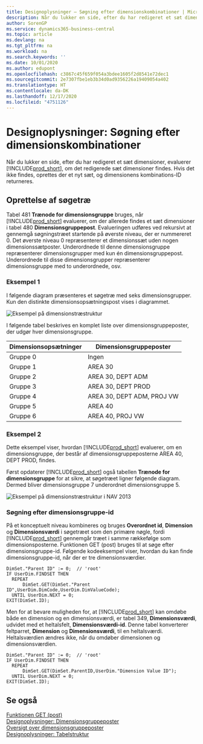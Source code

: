 ```yaml
---
title: Designoplysninger – Søgning efter dimensionskombinationer | Microsoft Docs
description: Når du lukker en side, efter du har redigeret et sæt dimensioner, evaluerer Business Central, om det redigerede sæt dimensioner findes. Hvis det ikke findes, oprettes der et nyt sæt, og dimensionens kombinations-ID returneres.
author: SorenGP
ms.service: dynamics365-business-central
ms.topic: article
ms.devlang: na
ms.tgt_pltfrm: na
ms.workload: na
ms.search.keywords: ''
ms.date: 10/01/2020
ms.author: edupont
ms.openlocfilehash: c3867c45f659f054a3bdee1605f2d8541e72dec1
ms.sourcegitcommit: 2e7307fbe1eb3b34d0ad9356226a19409054a402
ms.translationtype: HT
ms.contentlocale: da-DK
ms.lasthandoff: 12/17/2020
ms.locfileid: "4751126"
---
```

# <a name="design-details-searching-for-dimension-combinations"></a>Designoplysninger: Søgning efter dimensionskombinationer
Når du lukker en side, efter du har redigeret et sæt dimensioner, evaluerer [!INCLUDE[prod_short](includes/prod_short.md)], om det redigerede sæt dimensioner findes. Hvis det ikke findes, oprettes der et nyt sæt, og dimensionens kombinations-ID returneres.  

## <a name="building-search-tree"></a>Oprettelse af søgetræ  
 Tabel 481 **Trænode for dimensionsgruppe** bruges, når [!INCLUDE[prod_short](includes/prod_short.md)] evaluerer, om der allerede findes et sæt dimensioner i tabel 480 **Dimensionsgruppepost**. Evalueringen udføres ved rekursivt at gennemgå søgningstræet startende på øverste niveau, der er nummereret 0. Det øverste niveau 0 repræsenterer et dimensionssæt uden nogen dimensionssætposter. Underordnede til denne dimensionsgruppe repræsenterer dimensionsgrupper med kun én dimensionsgruppepost. Underordnede til disse dimensionsgrupper repræsenterer dimensionsgruppe med to underordnede, osv.  

### <a name="example-1"></a>Eksempel 1  
 I følgende diagram præsenteres et søgetræ med seks dimensionsgrupper. Kun den distinkte dimensionsopsætningspost vises i diagrammet.  

 ![Eksempel på dimensionstræstruktur](media/nav2013_dimension_tree.png "Eksempel på dimensionstræstruktur")  

 I følgende tabel beskrives en komplet liste over dimensionsgruppeposter, der udgør hver dimensionsgruppe.  

|Dimensionsopsætninger|Dimensionsgruppeposter|  
|--------------------|---------------------------|  
|Gruppe 0|Ingen|  
|Gruppe 1|AREA 30|  
|Gruppe 2|AREA 30, DEPT ADM|  
|Gruppe 3|AREA 30, DEPT PROD|  
|Gruppe 4|AREA 30, DEPT ADM, PROJ VW|  
|Gruppe 5|AREA 40|  
|Gruppe 6|AREA 40, PROJ VW|  

### <a name="example-2"></a>Eksempel 2  
 Dette eksempel viser, hvordan [!INCLUDE[prod_short](includes/prod_short.md)] evaluerer, om en dimensionsgruppe, der består af dimensionsgruppeposterne AREA 40, DEPT PROD, findes.  

 Først opdaterer [!INCLUDE[prod_short](includes/prod_short.md)] også tabellen **Trænode for dimensionsgruppe** for at sikre, at søgetræet ligner følgende diagram. Dermed bliver dimensionsgruppe 7 underordnet dimensionsgruppe 5.  

 ![Eksempel på dimensionstræstruktur i NAV 2013](media/nav2013_dimension_tree_example2.png "Eksempel på dimensionstræstruktur i NAV 2013")  

### <a name="finding-dimension-set-id"></a>Søgning efter dimensionsgruppe-id  
 På et konceptuelt niveau kombineres og bruges **Overordnet id**, **Dimension** og **Dimensionsværdi** i søgetræet som den primære nøgle, fordi [!INCLUDE[prod_short](includes/prod_short.md)] gennemgår træet i samme rækkefølge som dimensionsposterne. Funktionen GET (post) bruges til at søge efter dimensionsgruppe-id. Følgende kodeeksempel viser, hvordan du kan finde dimensionsgruppe-id, når der er tre dimensionsværdier.  

```  
DimSet."Parent ID" := 0;  // 'root'  
IF UserDim.FINDSET THEN  
  REPEAT  
      DimSet.GET(DimSet."Parent ID",UserDim.DimCode,UserDim.DimValueCode);  
  UNTIL UserDim.NEXT = 0;  
EXIT(DimSet.ID);  

```  

Men for at bevare muligheden for, at [!INCLUDE[prod_short](includes/prod_short.md)] kan omdøbe både en dimension og en dimensionsværdi, er tabel 349, **Dimensionsværdi**, udvidet med et heltalsfelt, **Dimensionsværdi-id**. Denne tabel konverterer feltparret, **Dimension** og **Dimensionsværdi**, til en heltalsværdi. Heltalsværdien ændres ikke, når du omdøber dimensionen og dimensionsværdien.  

```  
DimSet."Parent ID" := 0;  // 'root'  
IF UserDim.FINDSET THEN  
  REPEAT  
      DimSet.GET(DimSet.ParentID,UserDim."Dimension Value ID");  
  UNTIL UserDim.NEXT = 0;  
EXIT(DimSet.ID);  

```  

## <a name="see-also"></a>Se også  
 [Funktionen GET (post)](/dynamics-nav/GET-Function--Record-)    
 [Designoplysninger: Dimensionsgruppeposter](design-details-dimension-set-entries.md)   
 [Oversigt over dimensionsgruppeposter](design-details-dimension-set-entries-overview.md)   
 [Designoplysninger: Tabelstruktur](design-details-table-structure.md)   
 
